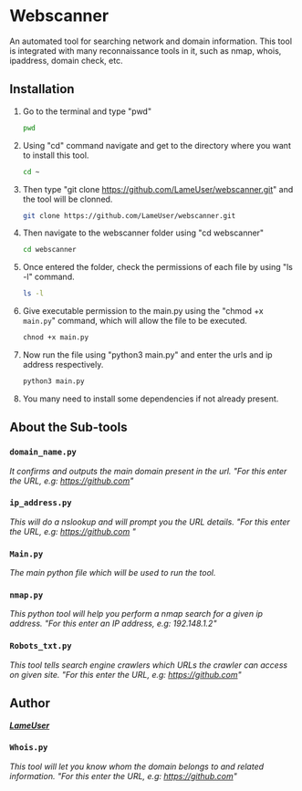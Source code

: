 # Webscanner

An automated tool for searching network and domain information. This tool is integrated with many reconnaissance tools in it, such as nmap, whois, ipaddress, domain check, etc. 


## Installation

1. Go to the terminal and type "pwd"
   ```sh
   pwd
   ```

2. Using "cd" command navigate and get to the directory where you want to install this tool.
   ```sh
   cd ~ 
   ```

3. Then type "git clone https://github.com/LameUser/webscanner.git" and the tool will be clonned.
   ```sh
   git clone https://github.com/LameUser/webscanner.git
   ```

4. Then navigate to the webscanner folder using "cd webscanner"
   ```sh
   cd webscanner
   ```
   
6. Once entered the folder, check the permissions of each file by using "ls -l" command.
   ```sh
   ls -l
   ```

7. Give executable permission to the main.py using the "chmod +x `main.py`" command, which will allow the file to be executed.
   ```sh
   chnod +x main.py
   ```
   
8. Now run the file using "python3 main.py" and enter the urls and ip address respectively.
   ```sh
   python3 main.py
   ```
   
9. You many need to install some dependencies if not already present.




## About the Sub-tools

### `domain_name.py`

_It confirms and outputs the main domain present in the url.
"For this enter the URL, e.g: https://github.com"_

### `ip_address.py`

_This will do a nslookup and will prompt you the URL details.
"For this enter the URL, e.g: https://github.com "_

### `Main.py`

_The main python file which will be used to run the tool._

### `nmap.py`

_This python tool will help you perform a nmap search for a given ip address.
"For this enter an IP address, e.g: 192.148.1.2"_

### `Robots_txt.py`

_This tool tells search engine crawlers which URLs the crawler can access on given site.
"For this enter the URL, e.g: https://github.com"_

## Author

**_[LameUser](https://github.com/LameUser)_**

### `Whois.py`

_This tool will let you know whom the domain belongs to and related information.
"For this enter the URL, e.g: https://github.com"_
